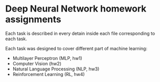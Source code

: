# Deep Neural Network homework assignments 

Each task is described in every detain inside each file corresponding to each task.

Each task was designed to cover different part of machine learning: 

- Multilayer Perceptron (MLP, hw1)
- Computer Vision (hw2)
- Natural Language Processing (NLP, hw3)
- Reinforcement Learning (RL, hw4)
